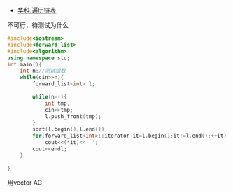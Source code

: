 - [华科.遍历链表](https://www.nowcoder.com/practice/7d348aa8b7d24e01a4f10bd023e2fb54?tpId=40&tqId=21548&tPage=11&rp=11&ru=/ta/kaoyan&qru=/ta/kaoyan/question-ranking)

不可行，待测试为什么
```c++
#include<iostream>
#include<forward_list>
#include<algorithm>
using namespace std;
int main(){
    int n;//测试组数
    while(cin>>n){
        forward_list<int> l;
        
        while(n--){
            int tmp;
            cin>>tmp;
            l.push_front(tmp);
        }
        sort(l.begin(),l.end());
        for(forward_list<int>::iterator it=l.begin();it!=l.end();++it)
            cout<<(*it)<<' ';
        cout<<endl;
    }
    
}
```
用vector AC
